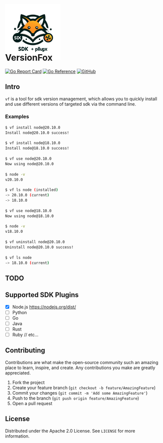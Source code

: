 <p>
  <img src="./logo.png" alt="Logo" width="180" height="180">
</p>
<h1 style="margin-top: -40px">VersionFox</h1>

[![Go Report Card](https://goreportcard.com/badge/github.com/aooohan/version-fox)](https://goreportcard.com/report/github.com/aooohan/version-fox)
[![Go Reference](https://pkg.go.dev/badge/github.com/aooohan/version-fox.svg)](https://pkg.go.dev/github.com/aooohan/version-fox)
[![GitHub](https://img.shields.io/github/license/aooohan/version-fox)]()

## Intro

`vf` is a tool for sdk version management, which allows you to quickly install and use different versions of targeted
sdk via the command line.

### Examples

```bash
$ vf install node@20.10.0
Install node@20.10.0 success!

$ vf install node@18.10.0
Install node@18.10.0 success!

$ vf use node@20.10.0
Now using node@20.10.0

$ node -v
v20.10.0

$ vf ls node (installed)
-> 20.10.0 (current)
-> 18.10.0

$ vf use node@18.10.0
Now using node@18.10.0

$ node -v
v18.10.0

$ vf uninstall node@20.10.0
Uninstall node@20.10.0 success!

$ vf ls node
-> 18.10.0 (current)
```

## TODO


## Supported SDK Plugins

- [x] Node.js https://nodejs.org/dist/
- [ ] Python
- [ ] Go
- [ ] Java
- [ ] Rust
- [ ] Ruby
  // etc...

## Contributing

Contributions are what make the open-source community such an amazing place to learn, inspire, and create. Any
contributions you make are greatly appreciated.

1. Fork the project
2. Create your feature branch (`git checkout -b feature/AmazingFeature`)
3. Commit your changes (`git commit -m 'Add some AmazingFeature'`)
4. Push to the branch (`git push origin feature/AmazingFeature`)
5. Open a pull request

## License

Distributed under the Apache 2.0 License. See `LICENSE` for more information.

